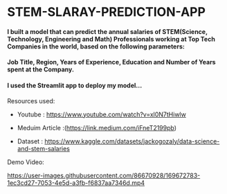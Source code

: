 # STEM-SLARAY-PREDICTION-APP

####  I built a model that can predict the annual salaries of STEM(Science, Technology, Engineering and Math) Professionals working at Top Tech Companies in the world, based on the following parameters:
####  Job Title, Region, Years of Experience, Education and Number of Years spent at the Company.
#### I used the Streamlit app to deploy my model...



Resources used:
* Youtube : https://www.youtube.com/watch?v=xl0N7tHiwlw

* Meduim Article :(https://link.medium.com/iFneT2199pb)
* Dataset : https://www.kaggle.com/datasets/jackogozaly/data-science-and-stem-salaries

Demo Video:

https://user-images.githubusercontent.com/86670928/169672783-1ec3cd27-7053-4e5d-a3fb-f6837aa7346d.mp4

